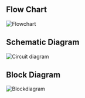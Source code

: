 ## Flow Chart
![Flowchart](https://github.com/Avishek2579/M2_Traffic-Light_System/blob/main/2_Architecture/FlowChart.png)
## Schematic Diagram
![Circuit diagram](https://github.com/Avishek2579/M2_Traffic-Light_System/blob/main/2_Architecture/Circuit%20diagram.png)
## Block Diagram
![Blockdiagram](https://github.com/Avishek2579/M2_Traffic-Light_System/blob/main/2_Architecture/Blockdiagram.png)

